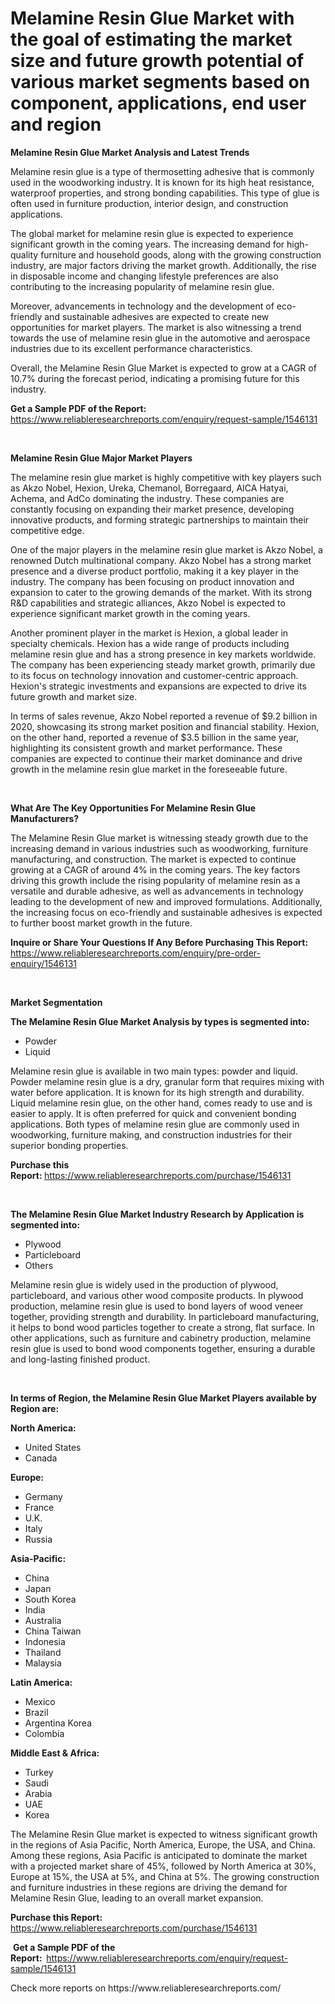 <p><h1>Melamine Resin Glue Market with the goal of estimating the market size and future growth potential of various market segments based on component, applications, end user and region</h1></p><p><strong>Melamine Resin Glue Market Analysis and Latest Trends</strong></p>
<p><p>Melamine resin glue is a type of thermosetting adhesive that is commonly used in the woodworking industry. It is known for its high heat resistance, waterproof properties, and strong bonding capabilities. This type of glue is often used in furniture production, interior design, and construction applications.</p><p>The global market for melamine resin glue is expected to experience significant growth in the coming years. The increasing demand for high-quality furniture and household goods, along with the growing construction industry, are major factors driving the market growth. Additionally, the rise in disposable income and changing lifestyle preferences are also contributing to the increasing popularity of melamine resin glue.</p><p>Moreover, advancements in technology and the development of eco-friendly and sustainable adhesives are expected to create new opportunities for market players. The market is also witnessing a trend towards the use of melamine resin glue in the automotive and aerospace industries due to its excellent performance characteristics.</p><p>Overall, the Melamine Resin Glue Market is expected to grow at a CAGR of 10.7% during the forecast period, indicating a promising future for this industry.</p></p>
<p><strong>Get a Sample PDF of the Report:&nbsp;</strong> <a href="https://www.reliableresearchreports.com/enquiry/request-sample/1546131">https://www.reliableresearchreports.com/enquiry/request-sample/1546131</a></p>
<p>&nbsp;</p>
<p><strong>Melamine Resin Glue Major Market Players</strong></p>
<p><p>The melamine resin glue market is highly competitive with key players such as Akzo Nobel, Hexion, Ureka, Chemanol, Borregaard, AICA Hatyai, Achema, and AdCo dominating the industry. These companies are constantly focusing on expanding their market presence, developing innovative products, and forming strategic partnerships to maintain their competitive edge.</p><p>One of the major players in the melamine resin glue market is Akzo Nobel, a renowned Dutch multinational company. Akzo Nobel has a strong market presence and a diverse product portfolio, making it a key player in the industry. The company has been focusing on product innovation and expansion to cater to the growing demands of the market. With its strong R&D capabilities and strategic alliances, Akzo Nobel is expected to experience significant market growth in the coming years.</p><p>Another prominent player in the market is Hexion, a global leader in specialty chemicals. Hexion has a wide range of products including melamine resin glue and has a strong presence in key markets worldwide. The company has been experiencing steady market growth, primarily due to its focus on technology innovation and customer-centric approach. Hexion's strategic investments and expansions are expected to drive its future growth and market size.</p><p>In terms of sales revenue, Akzo Nobel reported a revenue of $9.2 billion in 2020, showcasing its strong market position and financial stability. Hexion, on the other hand, reported a revenue of $3.5 billion in the same year, highlighting its consistent growth and market performance. These companies are expected to continue their market dominance and drive growth in the melamine resin glue market in the foreseeable future.</p></p>
<p>&nbsp;</p>
<p><strong>What Are The Key Opportunities For Melamine Resin Glue Manufacturers?</strong></p>
<p><p>The Melamine Resin Glue market is witnessing steady growth due to the increasing demand in various industries such as woodworking, furniture manufacturing, and construction. The market is expected to continue growing at a CAGR of around 4% in the coming years. The key factors driving this growth include the rising popularity of melamine resin as a versatile and durable adhesive, as well as advancements in technology leading to the development of new and improved formulations. Additionally, the increasing focus on eco-friendly and sustainable adhesives is expected to further boost market growth in the future.</p></p>
<p><strong>Inquire or Share Your Questions If Any Before Purchasing This Report:</strong> <a href="https://www.reliableresearchreports.com/enquiry/pre-order-enquiry/1546131">https://www.reliableresearchreports.com/enquiry/pre-order-enquiry/1546131</a></p>
<p>&nbsp;</p>
<p><strong>Market Segmentation</strong></p>
<p><strong>The Melamine Resin Glue Market Analysis by types is segmented into:</strong></p>
<p><ul><li>Powder</li><li>Liquid</li></ul></p>
<p><p>Melamine resin glue is available in two main types: powder and liquid. Powder melamine resin glue is a dry, granular form that requires mixing with water before application. It is known for its high strength and durability. Liquid melamine resin glue, on the other hand, comes ready to use and is easier to apply. It is often preferred for quick and convenient bonding applications. Both types of melamine resin glue are commonly used in woodworking, furniture making, and construction industries for their superior bonding properties.</p></p>
<p><strong>Purchase this Report:&nbsp;</strong><a href="https://www.reliableresearchreports.com/purchase/1546131">https://www.reliableresearchreports.com/purchase/1546131</a></p>
<p>&nbsp;</p>
<p><strong>The Melamine Resin Glue Market Industry Research by Application is segmented into:</strong></p>
<p><ul><li>Plywood</li><li>Particleboard</li><li>Others</li></ul></p>
<p><p>Melamine resin glue is widely used in the production of plywood, particleboard, and various other wood composite products. In plywood production, melamine resin glue is used to bond layers of wood veneer together, providing strength and durability. In particleboard manufacturing, it helps to bond wood particles together to create a strong, flat surface. In other applications, such as furniture and cabinetry production, melamine resin glue is used to bond wood components together, ensuring a durable and long-lasting finished product.</p></p>
<p>&nbsp;</p>
<p><strong>In terms of Region, the Melamine Resin Glue Market Players available by Region are:</strong></p>
<p>
    <p> <strong> North America: </strong>
        <ul>
            <li>United States</li>
            <li>Canada</li>
        </ul>
        </p> 
    <p> <strong> Europe: </strong>
        <ul>
            <li>Germany</li>
            <li>France</li>
            <li>U.K.</li>
            <li>Italy</li>
            <li>Russia</li>
        </ul>
        </p> 
    <p> <strong> Asia-Pacific: </strong>
        <ul>
            <li>China</li>
            <li>Japan</li>
            <li>South Korea</li>
            <li>India</li>
            <li>Australia</li>
            <li>China Taiwan</li>
            <li>Indonesia</li>
            <li>Thailand</li>
            <li>Malaysia</li>
        </ul>
        </p> 
    <p> <strong> Latin America: </strong>
        <ul>
            <li>Mexico</li>
            <li>Brazil</li>
            <li>Argentina Korea</li>
            <li>Colombia</li>
        </ul>
        </p> 
    <p> <strong> Middle East & Africa: </strong>
        <ul>
            <li>Turkey</li>
            <li>Saudi</li>
            <li>Arabia</li>
            <li>UAE</li>
            <li>Korea</li>
        </ul>
    </p>
    </p>
<p><p>The Melamine Resin Glue market is expected to witness significant growth in the regions of Asia Pacific, North America, Europe, the USA, and China. Among these regions, Asia Pacific is anticipated to dominate the market with a projected market share of 45%, followed by North America at 30%, Europe at 15%, the USA at 5%, and China at 5%. The growing construction and furniture industries in these regions are driving the demand for Melamine Resin Glue, leading to an overall market expansion.</p></p>
<p><strong>Purchase this Report: </strong><a href="https://www.reliableresearchreports.com/purchase/1546131">https://www.reliableresearchreports.com/purchase/1546131</a></p>
<p>&nbsp;<strong>Get a Sample PDF of the Report:&nbsp;&nbsp;</strong><a href="https://www.reliableresearchreports.com/enquiry/request-sample/1546131">https://www.reliableresearchreports.com/enquiry/request-sample/1546131</a></p>
<p><strong></strong></p>
<p>Check more reports on https://www.reliableresearchreports.com/</p>